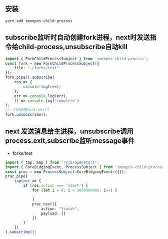 ## 安装
```
yarn add imeepos-child-process
```

## subscribe监听时自动创建fork进程，next时发送指令给child-process,unsubscribe自动kill

```ts
import { ForkChildProcessSubject } from 'imeepos-child-process';
const fork = new ForkChildProcessSubject({
    file: "./forks/test"
});
fork.pipe().subscribe(
    res => {
        console.log(res);
    },
    err => console.log(err),
    () => console.log('complete')
);
// 关闭调用fork->kill
fork.unsubscribe();
```
## next 发送消息给主进程，unsubscribe调用process.exit,subscribe监听message事件
- forks/test
```ts
import { tap, map } from 'rxjs/operators';
import { CoreBidgingEvent, ProcessSubject } from 'imeepos-child-process';
const proc = new ProcessSubject<CoreBidgingEvent>({});
proc.pipe(
    tap(res => {
        if (res.action === 'start') {
            for (let i = 0; i < 1000000000; i++) {

            }
            proc.next({
                action: "finish",
                payload: {}
            })
        }
    })
).subscribe();
```
